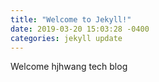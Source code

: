 ```yaml
---
title: "Welcome to Jekyll!"
date: 2019-03-20 15:03:28 -0400
categories: jekyll update
---
```

Welcome hjhwang tech blog

